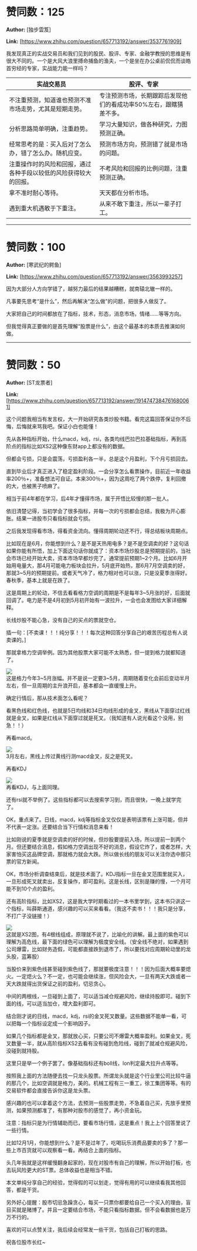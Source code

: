 # 赞同数：125

**Author:** [独步雲笈]

 **Link:** [https://www.zhihu.com/question/657713192/answer/3537761909]

我发现真正的实战交易员和我们见到的股民、股评、专家、金融学教授的思维是有很大不同的。一个是大风大浪里搏命捕鱼的渔夫，一个是坐在办公桌前侃侃而谈皓首穷经的专家，实战能力能一样吗？



| 实战交易员 | 股评、专家 |
| --- | --- |
| 不注重预测，知道谁也预测不准市场走势，尤其是短期走势。 | 专注预测市场，长期跟踪后发现他们的看成功率50%左右，跟瞎猜差不多。 |
| 分析思路简单明确，注重趋势。 | 学习大量知识，做各种研究，力图预测正确。 |
| 经常思考的是：买入后对了怎么办，错了怎么办。随机应变。 | 预测市场方向，预测错了就是市场的问题。 |
| 注重操作时的风险和回报，通过各种手段以较低的风险获得较大的回报。 | 不考风险和回报的比例问题，注重预测正确。 |
| 拿不准时耐心等待。 | 天天都在分析市场。 |
| 遇到重大机遇敢于下重注。 | 从来不敢下重注，所以一辈子打工。 |

---

# 赞同数：100

**Author:** [寒武纪的鳄鱼]

 **Link:** [https://www.zhihu.com/question/657713192/answer/3563993257]

因为大部分人方向学错了，越努力最后的结果越糟糕，就南辕北辙一样的。

  


凡事要先思考“是什么”，然后再解决“怎么做”的问题，把很多人做反了。

  


大家把自己的时间都放在了指标，技术，形态，消息市场，情绪……等等方向。

  


  


但我觉得真正要做的是首先理解“股票是什么”，由这个最基本的本质去推演如何做。

---

# 赞同数：50

**Author:** [ST龙票者]

 **Link:** [https://www.zhihu.com/question/657713192/answer/1914747384761680061]

这个问题我相当有发言权，大一开始研究各类炒股书籍。看完这篇回答保证你不后悔，后悔就来骂我吧。保证小白也能懂！

先从各种指标开始，什么macd，kdj，rsi，各类均线巴拉巴拉基础指标，再到高阶点的指标比如XS2这种像东财app上都没有的数据。

但都会亏损，只是会震荡，亏损盈利各一半，总是这个月盈利，下个月亏损回去。

直到毕业后才真正进入了稳定盈利阶段。一会分享怎么看票操作，目前近一年收益率200％+，准备想法可自证。本来300％+，因为这周吃了两个跌停，复利回撤的大，也被黑子喷麻了。

相当于前4年都在学习，后4年才懂得市场，属于开悟比较慢的那一批人。

依旧清楚记得，当初学会了很多指标，并每一次的亏损都会总结，我极为开心膨胀。结果一进股市只看指标就会亏损。

之后我发现得看市场，得看资金流向。懂得周期轮动还不行，得总结板块周期点。

比如现在是6月，你能想到什么？是不是天热用电多？是不是空调卖的好？这句话如果你能有所悟，加上下面这句话你就成了：资本市场炒股总是预期提前的，当社会市场已经开始大卖，资本市场早都炒完了。通常提前预期1~2个月。比如6月开始用电量大，那4月可能电力板块会拉升，5月底开始热，那6月7月空调卖的好，那就3~5月的预期提前。或者天气冷了，格力相对也可以涨，只是没夏季涨得好。春秋季，基本上就是在跌了。

这是周期上的轮动，不信去看看格力空调的周期是不是每年3~5月涨的好，后面就回调了。电力是不是4月初到5月初开始有一波拉升，一会也会发图给大家详细解释。

长线炒股不能心急，没有自己的买点的票就空仓。

插一句：[不卖课！！！纯分享！！！每次这种回答分享自己的艰苦历程总有人说卖课的。]

那就拿格力空调举例。因为其他股票大家可能不太熟悉，但一提到格力就都知道了。

  


![]((20250607)为什么学了大量的炒股知识还在亏_ST龙票者/v2-28e8634480c80c74c08617f280d37052_720w.jpg)  
这是格力今年3~5月涨幅。并不是说一定要3~5月，周期随着变化会前后变动半月左右，但一旦周期的主升浪开启，基本都会一直缓慢上升。

确定行情后，那从技术面怎么看呢？

看黑色线和红色线，也就是5日均线和34日均线形成的金叉，黑线从下面穿过红线就是金叉，如果是红线从下面穿过就是死叉。（我知道有人说光看这个没用，别急！！）

再看macd。

![]((20250607)为什么学了大量的炒股知识还在亏_ST龙票者/v2-3213ada4a51815cad1317dd7f2cb0e5c_720w.jpg)  
3月左右，黑线上传过黄线行测macd金叉，反之是死叉。

再看KDJ

![]((20250607)为什么学了大量的炒股知识还在亏_ST龙票者/v2-2743762ad65ccb2eb3d0a8bfa8148b08_720w.jpg)  
再看KDJ，与上面同理。

还有rsi就不举例了。这些指标都可以去搜索学习到，而且很快，一晚上就学完了。

OK，重点来了。日线，macd，kdj等指标金叉仅仅是表明该票有上涨可能，但并不代表一定涨。还要结合当下行情和消息来看！

比如刚说的夏季就是空调卖的好的时候，但炒股要提前入场，所以提前一到两个月。但还要结合消息，假如格力空调出现不好的消息，假设它炸了，或者怎样，大家害怕买这品牌空调，那就格力就会大跌。所以做长线的朋友可以关注你选中那只票的官方新闻。

OK，市场分析调查结束后，就是技术面了。KDJ指标一旦在金叉范围里就买入，一旦形成死叉就卖出，反复操作，即可盈利。这是长线，区别是赚的慢，一个月可能不到10个点的盈利。

还有高阶指标，比如XS2，这是我大学时期看过的一本书里学到，这本书只讲这一个指标，叫薛斯通道，感兴趣的可以买来看看。（我这不卖书！！！我只是分享，不打广子没链接！）

![]((20250607)为什么学了大量的炒股知识还在亏_ST龙票者/v2-0699f52735c2b0f888cde2c39bd8bc59_720w.jpg)  
这就是XS2图，有4根线组成，原理就不说了，比喻化的讲解。最上面的紫色可以理解为高危线，最下面的绿色可以理解为极度安全线。（安全线不绝对，如果遇到公司爆雷，比如财务造假，可能都直接跌到退市了，所以要找对应周期轮动里的龙头股，蓝筹股）

当股价来到紫色线甚至碰到紫色线了，那就要极度注意！！！因为后面大概率要熄火。一定熄火么？不一定，也可能会继续涨，但风险会大，一旦有两天大跌或者一天大跌就得出货保证之前的盈利，切忌贪心。

中间的两根线，一旦碰到上面了，可以适当减仓规避风险，继续持股即可。碰到下面的线，可以适当加仓，增大盈利即可。

结合刚才说的日线，macd，kdj，rsi的金叉死叉数量。这些数据不能单一看，可以把每一个指标设定成一个影响因子。

如果几个指标都是金叉，那就放心买，只要公司不爆雷大概率盈利。如果金叉，死叉数量一半，就从高阶指标XS2去看有没有碰到危险线，碰到了就减仓规避风险，没碰到就持股。

这里只是举一个例子罢了。像基础指标还有boll线，lon判定最大拉升点等等。

按照我上面的方法随便去找一只龙头股票。所谓龙头就是这个行业里公司比较牛逼的那几个，比如空调就是格力，美的。机械工程有三一重工，徐工集团等等。有的交易软件都会直接告诉你这是龙头票。

感兴趣的也可以拿着这个方法，去预测一些股票走势，不急着自己买，先放手里预测，如果预测都准了，有那种对股市的感觉了，再小资金玩。

注意：指标只是为行情辅助而已，要看市场行情，这是重点！我上上个回答里说了一些行情。

比如12月1月，你能想到什么？是不是过年了，吃喝玩乐消费品要卖的多了？那一些上市百货就可以观察看一看。再结合上面的指标。

头几年我就是这样缓慢翻身起家的，现在对股市有自己的理解，所以开始打板，也去玩风险更大的ST票。总体收益也是相当不错。

本文单纯分享自己的经验，觉得假的可以划走，觉得有用的可以继续看我其他回答，都是干货。

另外好心提醒：股市切忌急躁贪心，每买一只票你都要给自己一个买入的理由，盲目买就是赌博了。并且一定要结合市场，不能只看指标数据。但不会看数据也是万万不行的。

喜欢的可以点赞关注，我后续会经常发一些干货，包括自己打板的思路。

祝各位股市长红~